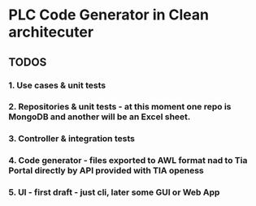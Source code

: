 # PLC Code Generator in Clean architecuter

## TODOS
### 1. Use cases & unit tests
### 2. Repositories & unit tests - at this moment one repo is MongoDB and another will be an Excel sheet.
### 3. Controller & integration tests
### 4. Code generator  - files exported to AWL format nad to Tia Portal directly by API provided with TIA openess
### 5. UI - first draft - just cli, later some GUI or Web App 
